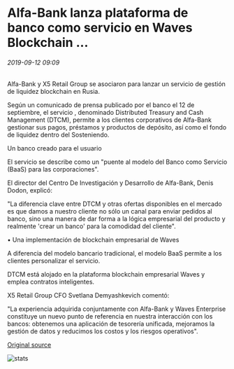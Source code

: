 # Alfa-Bank lanza plataforma de banco como servicio en Waves Blockchain ...

###### 2019-09-12 09:09

Alfa-Bank y X5 Retail Group se asociaron para lanzar un servicio de gestión de liquidez blockchain en Rusia.

Según un comunicado de prensa publicado por el banco el 12 de septiembre, el servicio , denominado Distributed Treasury and Cash Management (DTCM), permite a los clientes corporativos de Alfa-Bank gestionar sus pagos, préstamos y productos de depósito, así como el fondo de liquidez dentro del Sosteniendo.

Un banco creado para el usuario

El servicio se describe como un "puente al modelo del Banco como Servicio (BaaS) para las corporaciones".

El director del Centro De Investigación y Desarrollo de Alfa-Bank, Denis Dodon, explicó:

"La diferencia clave entre DTCM y otras ofertas disponibles en el mercado es que damos a nuestro cliente no sólo un canal para enviar pedidos al banco, sino una manera de dar forma a la lógica empresarial del producto y realmente 'crear un banco' para la comodidad del cliente".

• Una implementación de blockchain empresarial de Waves

A diferencia del modelo bancario tradicional, el modelo BaaS permite a los clientes personalizar el servicio.

DTCM está alojado en la plataforma blockchain empresarial Waves y emplea contratos inteligentes.

X5 Retail Group CFO Svetlana Demyashkevich comentó:

"La experiencia adquirida conjuntamente con Alfa-Bank y Waves Enterprise constituye un nuevo punto de referencia en nuestra interacción con los bancos: obtenemos una aplicación de tesorería unificada, mejoramos la gestión de datos y reducimos los costos y los riesgos operativos".

[Original source](https://cointelegraph.com/news/alfa-bank-launches-bank-as-a-service-platform-on-waves-blockchain)

![stats](https://c.statcounter.com/11760860/0/a89fa40b/1/ "stats")